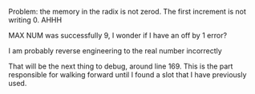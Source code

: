 Problem: the memory in the radix is not zerod. The first increment is not writing 0. AHHH

MAX NUM was successfully 9, I wonder if I have an off by 1 error?

I am probably reverse engineering to the real number incorrectly

That will be the next thing to debug, around line 169. This is the part responsible for walking forward until I found a slot that I have previously used.
